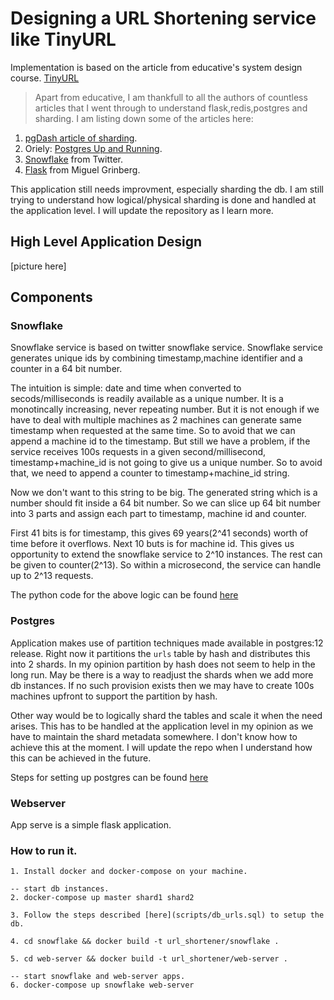 # Designing a URL Shortening service like TinyURL

Implementation is based on the article from educative's system design course.
[TinyURL](https://www.educative.io/courses/grokking-the-system-design-interview/m2ygV4E81AR)

> Apart from educative, I am thankfull to all the authors of countless articles that I went through
> to understand flask,redis,postgres and sharding. I am listing down some of the articles here:

1. [pgDash article of sharding](https://pgdash.io/blog/postgres-11-sharding.html).
2. Oriely: [Postgres Up and Running](https://www.oreilly.com/library/view/postgresql-up-and/9781491963401/).
3. [Snowflake](https://github.com/twitter-archive/snowflake/tree/snowflake-2010) from Twitter.
4. [Flask](https://blog.miguelgrinberg.com/post/the-flask-mega-tutorial-part-i-hello-world) from Miguel Grinberg.

This application still needs improvment, especially sharding the db. I am still trying to understand
how logical/physical sharding is done and handled at the application level. I will update the repository as I learn more.

## High Level Application Design

[picture here]

## Components

### Snowflake

Snowflake service is based on twitter snowflake service. Snowflake service generates unique ids by combining
timestamp,machine identifier and a counter in a 64 bit number.

The intuition is simple: date and time when converted to secods/milliseconds is readily available as a unique number. It is a monotincally increasing, never repeating number. But it is not enough if we have to deal with
multiple machines as 2 machines can generate same timestamp when requested at the same time. So to avoid that
we can append a machine id to the timestamp. But still we have a problem, if the service receives 100s requests in a given second/millisecond, timestamp+machine_id is not going to give us a unique number. So to avoid that, we need to append a counter to timestamp+machine_id string.

Now we don't want to this string to be big. The generated string which is a number should fit inside a 64 bit number. So we can slice up 64 bit number into 3 parts and assign each part to timestamp, machine id and counter.

First 41 bits is for timestamp, this gives 69 years(2^41 seconds) worth of time before it overflows. Next 10 buts is for machine id. This gives us opportunity to extend the snowflake service to 2^10 instances. The rest
can be given to counter(2^13). So within a microsecond, the service can handle up to 2^13 requests.

The python code for the above logic can be found [here](snowflake/id_generator.py)

### Postgres

Application makes use of partition techniques made available in postgres:12 release. Right now it partitions
the `urls` table by hash and distributes this into 2 shards. In my opinion partition by hash does not seem to help in the long run. May be there is a way to readjust the shards when we add more db instances. If no such provision exists then we may have to create 100s machines upfront to support the partition by hash.

Other way would be to logically shard the tables and scale it when the need arises. This has to be handled at the application level in my opinion as we have to maintain the shard metadata somewhere. I don't know how to achieve this at the moment. I will update the repo when I understand how this can be achieved in the future.

Steps for setting up postgres can be found [here](scripts/db_urls.sql)

### Webserver

App serve is a simple flask application.

### How to run it.

```
1. Install docker and docker-compose on your machine.

-- start db instances.
2. docker-compose up master shard1 shard2

3. Follow the steps described [here](scripts/db_urls.sql) to setup the db.

4. cd snowflake && docker build -t url_shortener/snowflake .

5. cd web-server && docker build -t url_shortener/web-server .

-- start snowflake and web-server apps.
6. docker-compose up snowflake web-server
```
